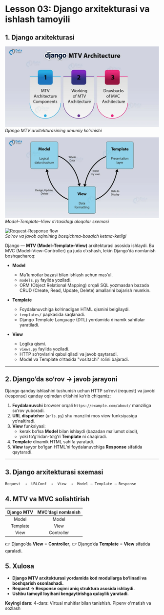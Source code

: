 # Lesson 03: Django arxitekturasi va ishlash tamoyili

## 1. Django arxitekturasi

![Django arxitekturasi](images/django_1.webp)  
*Django MTV arxitekturasining umumiy ko‘rinishi*

![MTV diagram](images/django_2.webp)  
*Model–Template–View o‘rtasidagi aloqalar sxemasi*

![Request-Response flow](images/django-3.webp)  
*So‘rov va javob oqimining bosqichma-bosqich ketma-ketligi*



Django — **MTV (Model–Template–View)** arxitekturasi asosida ishlaydi. Bu MVC (Model–View–Controller) ga juda o‘xshash, lekin Django’da nomlanish boshqacharoq:

- **Model**  
  - Ma’lumotlar bazasi bilan ishlash uchun mas’ul.  
  - `models.py` faylida yoziladi.  
  - ORM (Object Relational Mapping) orqali SQL yozmasdan bazada CRUD (Create, Read, Update, Delete) amallarini bajarish mumkin.

- **Template**  
  - Foydalanuvchiga ko‘rinadigan HTML qismini belgilaydi.  
  - `templates/` papkasida saqlanadi.  
  - Django Template Language (DTL) yordamida dinamik sahifalar yaratiladi.

- **View**  
  - Logika qismi.  
  - `views.py` faylida yoziladi.  
  - HTTP so‘rovlarini qabul qiladi va javob qaytaradi.  
  - Model va Template o‘rtasida "vositachi" rolini bajaradi.

---

## 2. Django’da so‘rov → javob jarayoni

Django qanday ishlashini tushunish uchun HTTP so‘rovi (request) va javobi (response) qanday oqimdan o‘tishini ko‘rib chiqamiz:

1. **Foydalanuvchi** browser orqali `https://example.com/about/` manziliga so‘rov yuboradi.  
2. **URL dispatcher** (`urls.py`) shu manzilni mos view funksiyasiga yo‘naltiradi.  
3. **View** funksiyasi:
   - kerak bo‘lsa **Model** bilan ishlaydi (bazadan ma’lumot oladi),
   - yoki to‘g‘ridan-to‘g‘ri **Template** ni chaqiradi.  
4. **Template** dinamik HTML sahifa yaratadi.  
5. **View** tayyor bo‘lgan HTML’ni foydalanuvchiga **Response** sifatida qaytaradi.  

---

## 3. Django arxitekturasi sxemasi

```text
Request  →  URLConf  →  View  →  Model → Template → Response
```

## 4. MTV va MVC solishtirish

| Django MTV | MVC’dagi nomlanish |
|:----------:|:------------------:|
| Model      | Model              |
| Template   | View               |
| View       | Controller         |


👉 Django’da **View** = **Controller**,
👉 Django’da **Template** = **View** sifatida qaraladi.



## 5. Xulosa
- **Django MTV arxitekturasi yordamida kod modullarga bo‘linadi va boshqarish osonlashadi.**
- **Request → Response oqimi aniq struktura asosida ishlaydi.**
- **Ushbu tamoyil loyihani kengaytirishga qulaylik yaratadi.**

**Keyingi dars:**
4-dars: Virtual muhitlar bilan tanishish. Pipenv o'rnatish va sozlash